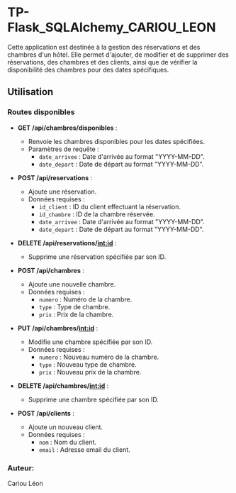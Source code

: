 # TP-Flask_SQLAlchemy_CARIOU_LEON

Cette application est destinée à la gestion des réservations et des chambres d'un hôtel. Elle permet d'ajouter, de modifier et de supprimer des réservations, des chambres et des clients, ainsi que de vérifier la disponibilité des chambres pour des dates spécifiques.

## Utilisation

### Routes disponibles

- **GET /api/chambres/disponibles** :

  - Renvoie les chambres disponibles pour les dates spécifiées.
  - Paramètres de requête :
    - `date_arrivee` : Date d'arrivée au format "YYYY-MM-DD".
    - `date_depart` : Date de départ au format "YYYY-MM-DD".

- **POST /api/reservations** :

  - Ajoute une réservation.
  - Données requises :
    - `id_client` : ID du client effectuant la réservation.
    - `id_chambre` : ID de la chambre réservée.
    - `date_arrivee` : Date d'arrivée au format "YYYY-MM-DD".
    - `date_depart` : Date de départ au format "YYYY-MM-DD".

- **DELETE /api/reservations/<int:id>** :

  - Supprime une réservation spécifiée par son ID.

- **POST /api/chambres** :

  - Ajoute une nouvelle chambre.
  - Données requises :
    - `numero` : Numéro de la chambre.
    - `type` : Type de chambre.
    - `prix` : Prix de la chambre.

- **PUT /api/chambres/<int:id>** :

  - Modifie une chambre spécifiée par son ID.
  - Données requises :
    - `numero` : Nouveau numéro de la chambre.
    - `type` : Nouveau type de chambre.
    - `prix` : Nouveau prix de la chambre.

- **DELETE /api/chambres/<int:id>** :

  - Supprime une chambre spécifiée par son ID.

- **POST /api/clients** :
  - Ajoute un nouveau client.
  - Données requises :
    - `nom` : Nom du client.
    - `email` : Adresse email du client.

### Auteur:

Cariou Léon
